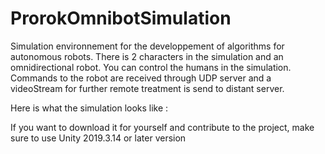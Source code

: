 # ProrokOmnibotSimulation

Simulation environnement for the developpement of algorithms for autonomous robots. 
There is 2 characters in the simulation and an omnidirectional robot. You can control the humans in the simulation. 
Commands to the robot are received through UDP server and a videoStream for further remote treatment is send to distant server.

Here is what the simulation looks like :



If you want to download it for yourself and contribute to the project, make sure to use Unity 2019.3.14 or later version
